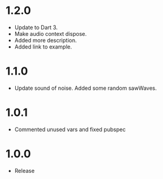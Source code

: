 # 1.2.0

- Update to Dart 3.
- Make audio context dispose.
- Added more description.
- Added link to example.

# 1.1.0

- Update sound of noise. Added some random sawWaves.

# 1.0.1

- Commented unused vars and fixed pubspec

# 1.0.0

- Release
